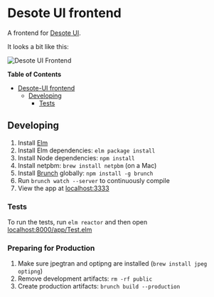 # Desote UI frontend

A frontend for [Desote UI](https://github.com/CiscoCloud/nginx-mantlui).

It looks a bit like this:

![Desote UI Frontend](screenshot.png)

<!-- markdown-toc start - Don't edit this section. Run M-x markdown-toc-generate-toc again -->
**Table of Contents**

- [Desote-UI frontend](#mantl-ui-frontend)
    - [Developing](#developing)
        - [Tests](#tests)

<!-- markdown-toc end -->

## Developing

1. Install [Elm](http://elm-lang.org/install)
2. Install Elm dependencies: `elm package install`
3. Install Node dependencies: `npm install`
4. Install netpbm: `brew install netpbm` (on a Mac)
5. Install [Brunch](http://brunch.io) globally: `npm install -g brunch`
6. Run `brunch watch --server` to continuously compile
7. View the app at [localhost:3333](http://localhost:3333/)

### Tests

To run the tests, run `elm reactor` and then open
[localhost:8000/app/Test.elm](http://localhost:8000/app/Test.elm)

### Preparing for Production

1. Make sure jpegtran and optipng are installed (`brew install jpeg optipng`)
2. Remove development artifacts: `rm -rf public`
3. Create production artifacts: `brunch build --production`
